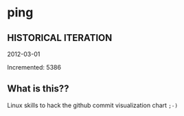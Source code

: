 # ping

## HISTORICAL ITERATION
2012-03-01

Incremented: 5386

## What is this?? 
Linux skills to hack the github commit visualization chart `;-)`
